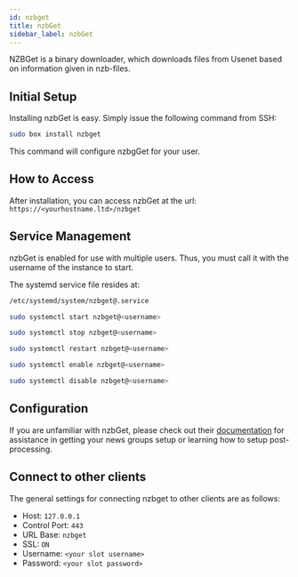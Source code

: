 ```yaml
---
id: nzbget
title: nzbGet
sidebar_label: nzbGet
---
```


NZBGet is a binary downloader, which downloads files from Usenet based on information given in nzb-files.

## Initial Setup

Installing nzbGet is easy. Simply issue the following command from SSH:

```bash main
sudo box install nzbget
```

This command will configure nzbgGet for your user.

## How to Access

After installation, you can access nzbGet at the url: `https://<yourhostname.ltd>/nzbget`

## Service Management

nzbGet is enabled for use with multiple users. Thus, you must call it with the username of the instance to start.

The systemd service file resides at:

```bash main
/etc/systemd/system/nzbget@.service
```

<!--DOCUSAURUS_CODE_TABS-->
<!--Start-->
```bash
sudo systemctl start nzbget@<username>
```
<!--Stop-->
```bash
sudo systemctl stop nzbget@<username>
```
<!--Restart-->
```bash
sudo systemctl restart nzbget@<username>
```
<!--Enable-->
```bash
sudo systemctl enable nzbget@<username>
```
<!--Disable-->
```bash
sudo systemctl disable nzbget@<username>
```
<!--END_DOCUSAURUS_CODE_TABS-->

## Configuration

If you are unfamiliar with nzbGet, please check out their [documentation](https://nzbget.net/documentation) for assistance in getting your news groups setup or learning how to setup post-processing.

## Connect to other clients

The general settings for connecting nzbget to other clients are as follows:

- Host: `127.0.0.1`
- Control Port: `443`
- URL Base: `nzbget`
- SSL: `ON`
- Username: `<your slot username>`
- Password: `<your slot password>`


